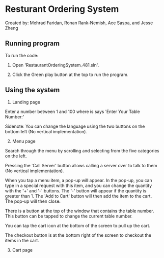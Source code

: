 # Resturant Ordering System  

Created by: Mehrad Faridan, Ronan Rank-Nemish, Ace Saspa, and Jesse Zheng

## Running program

To run the code:

1. Open 'RestaurantOrderingSystem_481.sln'.

2. Click the Green play button at the top to run the program.

## Using the system

1. Landing page

Enter a number between 1 and 100 where is says 'Enter Your Table Number:'

Sidenote: You can change the language using the two buttons on the bottom left (No vertical implementation).

2. Menu page

Search through the menu by scrolling and selecting from the five categories on the left.

Pressing the 'Call Server' button allows calling a server over to talk to them (No vertical implementation).

When you tap a menu item, a pop-up will appear. In the pop-up, you can type in a special request with this item, and you can change the quantity with the '+' and '-' buttons. The '-' button will appear if the quantity is greater than 1. The 'Add to Cart' button will then add the item to the cart. The pop-up will then close.

There is a button at the top of the window that contains the table number. This button can be tapped to change the current table number.

You can tap the cart icon at the bottom of the screen to pull up the cart. 

The checkout button is at the bottom right of the screen to checkout the items in the cart.

3. Cart page

